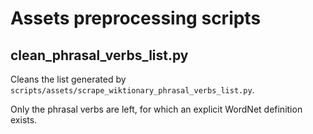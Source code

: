 # Assets preprocessing scripts

## clean_phrasal_verbs_list.py

Cleans the list generated by 
`scripts/assets/scrape_wiktionary_phrasal_verbs_list.py`.

Only the phrasal verbs are left, for which an explicit WordNet definition
exists.